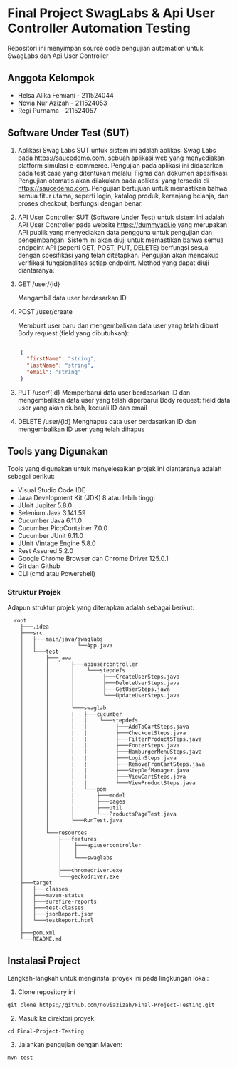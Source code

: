 # Final Project SwagLabs & Api User Controller Automation Testing 
Repositori ini menyimpan source code pengujian automation untuk SwagLabs dan Api User Controller

## Anggota Kelompok
- Helsa Alika Femiani - 211524044
- Novia Nur Azizah - 211524053
- Regi Purnama - 211524057

## Software Under Test (SUT)
1. Aplikasi Swag Labs
SUT untuk sistem ini adalah aplikasi Swag Labs pada https://saucedemo.com, sebuah aplikasi web yang menyediakan platform simulasi e-commerce. Pengujian pada aplikasi ini didasarkan pada test case yang ditentukan melalui Figma dan dokumen spesifikasi. Pengujian otomatis akan dilakukan pada aplikasi yang tersedia di https://saucedemo.com. Pengujian bertujuan untuk memastikan bahwa semua fitur utama, seperti login, katalog produk, keranjang belanja, dan proses checkout, berfungsi dengan benar. 
2. API User Controller
SUT (Software Under Test) untuk sistem ini adalah API User Controller  pada website https://dummyapi.io  yang merupakan API publik yang menyediakan data pengguna untuk pengujian dan pengembangan. Sistem ini akan diuji untuk memastikan bahwa semua endpoint API (seperti GET, POST, PUT, DELETE) berfungsi sesuai dengan spesifikasi yang telah ditetapkan. Pengujian akan mencakup verifikasi fungsionalitas setiap endpoint. Method yang dapat diuji diantaranya:

1. GET /user/{id}

    Mengambil data user berdasarkan ID

2. POST /user/create

    Membuat user baru dan mengembalikan data user yang telah dibuat
    Body request (field yang dibutuhkan):

```json

    {
      "firstName": "string",
      "lastName": "string",
      "email": "string"
    }
```
3. PUT /user/{id}
    Memperbarui data user berdasarkan ID dan mengembalikan data user yang telah diperbarui
    Body request: field data user yang akan diubah, kecuali ID dan email

4.   DELETE /user/{id}
    Menghapus data user berdasarkan ID dan mengembalikan ID user yang telah dihapus


## Tools yang Digunakan

Tools yang digunakan untuk menyelesaikan projek ini diantaranya adalah sebagai berikut:

* Visual Studio Code IDE
* Java Development Kit (JDK) 8 atau lebih tinggi
* JUnit Jupiter 5.8.0
* Selenium Java 3.141.59
* Cucumber Java 6.11.0
* Cucumber PicoContainer 7.0.0
* Cucumber JUnit 6.11.0
* JUnit Vintage Engine 5.8.0 
* Rest Assured 5.2.0
* Google Chrome Browser dan Chrome Driver 125.0.1
* Git dan Github
* CLI (cmd atau Powershell)

### Struktur Projek
Adapun struktur projek yang diterapkan adalah sebagai berikut:
```
  root
    ├───.idea
    ├───src
    │   ├───main/java/swaglabs
    │   │             └──App.java      
    │   └───test
    │       ├───java
    │       │       ├───apiusercontroller
    │       │       │    └───stepdefs
    │       │       │         ├───CreateUserSteps.java
    │       │       │         ├───DeleteUserSteps.java
    │       │       │         ├───GetUserSteps.java
    │       │       │         └───UpdateUserSteps.java
    │       │       │  
    │       │       └───swaglab
    │       │       |   ├───cucumber
    │       │       |   |    └───stepdefs
    │       │       |   |         ├───AddToCartSteps.java
    │       │       |   |         ├───CheckoutSteps.java
    │       │       |   |         ├───FilterProductSTeps.java
    │       │       |   |         ├───FooterSteps.java
    │       │       |   |         ├───HamburgerMenuSteps.java
    │       │       |   |         ├───LoginSteps.java
    │       │       |   |         ├───RemoveFromCartSteps.java
    │       │       |   |         ├───StepDefManager.java
    │       │       |   |         ├───ViewCartSteps.java
    │       │       |   |         └───ViewProductSteps.java
    │       │       |   └───pom
    │       │       |       ├───model
    │       │       |       ├───pages
    │       │       |       ├───util
    │       │       |       └───ProductsPageTest.java
    │       │       └───RunTest.java   
    │       │           
    │       └───resources
    │           ├───features
    │           │    ├───apiusercontroller
    │           │    │   
    │           │    └───swaglabs
    │           │        
    │           ├───chromedriver.exe
    │           └───geckodriver.exe
    ├───target
    │   ├───classes
    │   ├───maven-status
    │   ├───surefire-reports
    │   ├───test-classes
    │   ├───jsonReport.json
    │   └───testReport.html
    │       
    ├───pom.xml
    └───README.md

```

## Instalasi Project

Langkah-langkah untuk menginstal proyek ini pada lingkungan lokal:

1. Clone repository ini
```
git clone https://github.com/noviazizah/Final-Project-Testing.git
```
2. Masuk ke direktori proyek:
```
cd Final-Project-Testing
```
3. Jalankan pengujian dengan Maven:

```sh
mvn test
```
